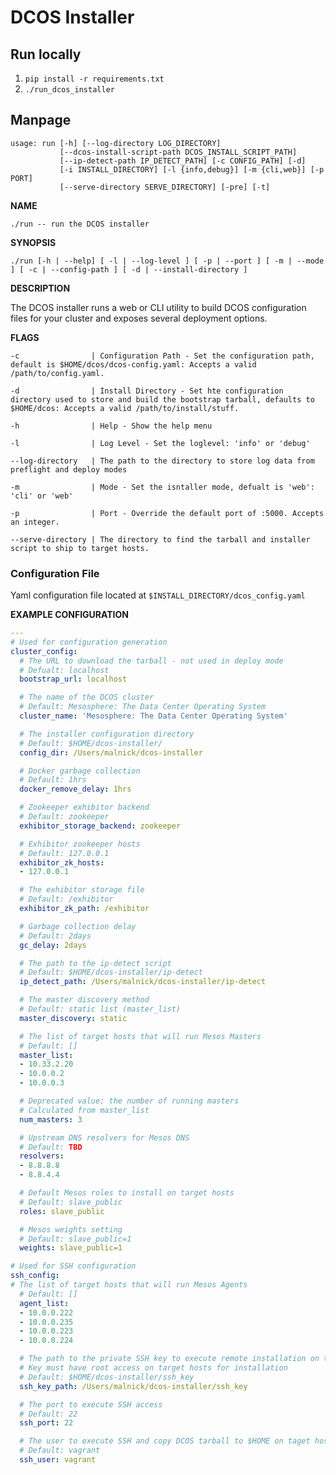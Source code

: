 # DCOS Installer

## Run locally

1. ```pip install -r requirements.txt```
2. ```./run_dcos_installer```

## Manpage

```pre
usage: run [-h] [--log-directory LOG_DIRECTORY]
           [--dcos-install-script-path DCOS_INSTALL_SCRIPT_PATH]
           [--ip-detect-path IP_DETECT_PATH] [-c CONFIG_PATH] [-d]
           [-i INSTALL_DIRECTORY] [-l {info,debug}] [-m {cli,web}] [-p PORT]
           [--serve-directory SERVE_DIRECTORY] [-pre] [-t]
```

**NAME**

`./run -- run the DCOS installer`

**SYNOPSIS**

`./run [-h | --help] [ -l | --log-level ] [ -p | --port ] [ -m | --mode ] [ -c | --config-path ] [ -d | --install-directory ]` 

**DESCRIPTION**

The DCOS installer runs a web or CLI utility to build DCOS configuration files for your cluster and exposes several deployment options.

**FLAGS**

```pre 
-c                | Configuration Path - Set the configuration path, default is $HOME/dcos/dcos-config.yaml: Accepts a valid /path/to/config.yaml.

-d                | Install Directory - Set hte configuration directory used to store and build the bootstrap tarball, defaults to $HOME/dcos: Accepts a valid /path/to/install/stuff. 

-h                | Help - Show the help menu

-l                | Log Level - Set the loglevel: 'info' or 'debug'

--log-directory   | The path to the directory to store log data from preflight and deploy modes

-m                | Mode - Set the isntaller mode, defualt is 'web': 'cli' or 'web'

-p                | Port - Override the default port of :5000. Accepts an integer.

--serve-directory | The directory to find the tarball and installer script to ship to target hosts.
```

### Configuration File 
Yaml configuration file located at `$INSTALL_DIRECTORY/dcos_config.yaml`

**EXAMPLE CONFIGURATION**

```yaml
---
# Used for configuration generation
cluster_config:
  # The URL to download the tarball - not used in deploy mode
  # Defualt: localhost
  bootstrap_url: localhost

  # The name of the DCOS cluster
  # Default: Mesosphere: The Data Center Operating System
  cluster_name: 'Mesosphere: The Data Center Operating System'

  # The installer configuration directory
  # Default: $HOME/dcos-installer/
  config_dir: /Users/malnick/dcos-installer

  # Docker garbage collection
  # Default: 1hrs
  docker_remove_delay: 1hrs

  # Zookeeper exhibitor backend
  # Default: zookeeper
  exhibitor_storage_backend: zookeeper

  # Exhibitor zookeeper hosts
  # Default: 127.0.0.1
  exhibitor_zk_hosts:
  - 127.0.0.1

  # The exhibitor storage file
  # Default: /exhibitor
  exhibitor_zk_path: /exhibitor

  # Garbage collection delay
  # Default: 2days
  gc_delay: 2days

  # The path to the ip-detect script
  # Default: $HOME/dcos-installer/ip-detect
  ip_detect_path: /Users/malnick/dcos-installer/ip-detect

  # The master discovery method
  # Default: static list (master_list)
  master_discovery: static

  # The list of target hosts that will run Mesos Masters
  # Default: []
  master_list:
  - 10.33.2.20
  - 10.0.0.2
  - 10.0.0.3

  # Deprecated value; the number of running masters
  # Calculated from master_list
  num_masters: 3

  # Upstream DNS resolvers for Mesos DNS
  # Default: TBD
  resolvers:
  - 8.8.8.8
  - 8.8.4.4

  # Default Mesos roles to install on target hosts
  # Default: slave_public
  roles: slave_public

  # Mesos weights setting
  # Default: slave_public=1
  weights: slave_public=1

# Used for SSH configuration
ssh_config:
# The list of target hosts that will run Mesos Agents
  # Default: []
  agent_list:
  - 10.0.0.222
  - 10.0.0.235
  - 10.0.0.223
  - 10.0.0.224

  # The path to the private SSH key to execute remote installation on target hosts
  # Key must have root access on target hosts for installation
  # Default: $HOME/dcos-installer/ssh_key
  ssh_key_path: /Users/malnick/dcos-installer/ssh_key

  # The port to execute SSH access
  # Default: 22
  ssh_port: 22

  # The user to execute SSH and copy DCOS tarball to $HOME on taget hosts
  # Default: vagrant
  ssh_user: vagrant
```
